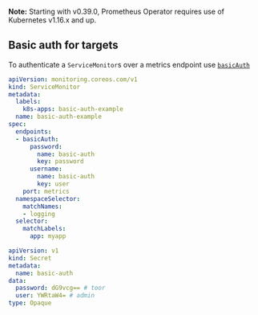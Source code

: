 <br>
<div class="alert alert-info" role="alert">
    <i class="fa fa-exclamation-triangle"></i><b> Note:</b> Starting with v0.39.0, Prometheus Operator requires use of Kubernetes v1.16.x and up.
</div>

## Basic auth for targets

To authenticate a `ServiceMonitor`s over a metrics endpoint use [`basicAuth`](../api.md#basicauth)

```yaml
apiVersion: monitoring.coreos.com/v1
kind: ServiceMonitor
metadata:
  labels:
    k8s-apps: basic-auth-example
  name: basic-auth-example
spec:
  endpoints:
  - basicAuth:
      password:
        name: basic-auth
        key: password
      username:
        name: basic-auth
        key: user
    port: metrics
  namespaceSelector:
    matchNames:
    - logging
  selector:
    matchLabels:
      app: myapp
```

```yaml
apiVersion: v1
kind: Secret
metadata:
  name: basic-auth
data:
  password: dG9vcg== # toor
  user: YWRtaW4= # admin
type: Opaque
```
